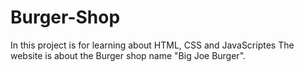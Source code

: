# Burger-Shop

In this project is for learning about HTML, CSS and JavaScriptes 
The website is about the Burger shop name "Big Joe Burger".

